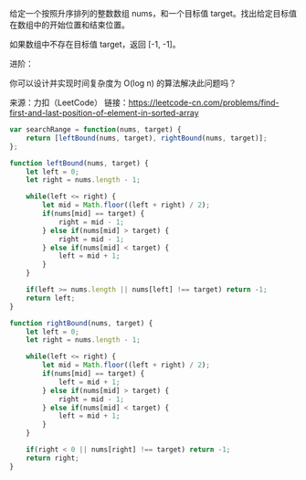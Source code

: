 给定一个按照升序排列的整数数组 nums，和一个目标值 target。找出给定目标值在数组中的开始位置和结束位置。

如果数组中不存在目标值 target，返回 [-1, -1]。

进阶：

你可以设计并实现时间复杂度为 O(log n) 的算法解决此问题吗？

来源：力扣（LeetCode）
链接：https://leetcode-cn.com/problems/find-first-and-last-position-of-element-in-sorted-array



```javascript
var searchRange = function(nums, target) {
    return [leftBound(nums, target), rightBound(nums, target)];
};

function leftBound(nums, target) {
    let left = 0;
    let right = nums.length - 1;

    while(left <= right) {
        let mid = Math.floor((left + right) / 2);
        if(nums[mid] == target) {
            right = mid - 1;
        } else if(nums[mid] > target) {
            right = mid - 1;
        } else if(nums[mid] < target) {
            left = mid + 1;
        }
    }

    if(left >= nums.length || nums[left] !== target) return -1;
    return left;
}

function rightBound(nums, target) {
    let left = 0;
    let right = nums.length - 1;

    while(left <= right) {
        let mid = Math.floor((left + right) / 2);
        if(nums[mid] == target) {
            left = mid + 1;
        } else if(nums[mid] > target) {
            right = mid - 1;
        } else if(nums[mid] < target) {
            left = mid + 1;
        }
    }

    if(right < 0 || nums[right] !== target) return -1;
    return right;
}
```

